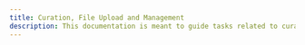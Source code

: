 ```yaml
---
title: Curation, File Upload and Management 
description: This documentation is meant to guide tasks related to curation, data import and data management within TripalCultivate.
---
```

